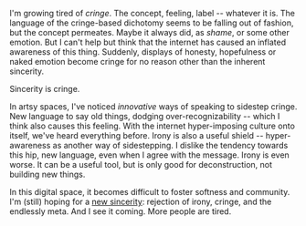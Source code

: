 I'm growing tired of *cringe*. The concept, feeling, label -- whatever it is. The language of the cringe-based dichotomy seems to be falling out of fashion, but the concept permeates. Maybe it always did, as *shame*, or some other emotion. But I can't help but think that the internet has caused an inflated awareness of this thing. Suddenly, displays of honesty, hopefulness or naked emotion become cringe for no reason other than the inherent sincerity. 

Sincerity is cringe.

In artsy spaces, I've noticed *innovative* ways of speaking to sidestep cringe. New language to say old things, dodging over-recognizability -- which I think also causes this feeling. With the internet hyper-imposing culture onto itself, we've heard everything before. Irony is also a useful shield -- hyper-awareness as another way of sidestepping. I dislike the tendency towards this hip, new language, even when I agree with the message. Irony is even worse. It can be a useful tool, but is only good for deconstruction, not building new things.

In this digital space, it becomes difficult to foster softness and community. I'm (still) hoping for a [new sincerity](https://en.wikipedia.org/wiki/New_Sincerity): rejection of irony, cringe, and the endlessly meta. And I see it coming. More people are tired.